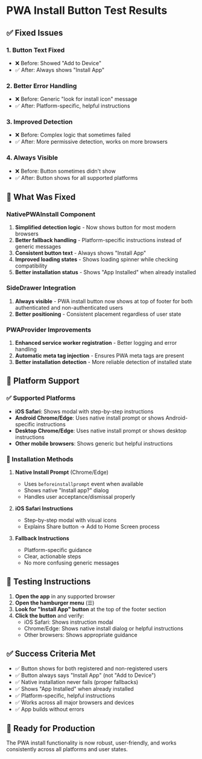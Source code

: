 # PWA Install Button Test Results

## ✅ Fixed Issues

### 1. **Button Text Fixed**
- ❌ Before: Showed "Add to Device" 
- ✅ After: Always shows "Install App"

### 2. **Better Error Handling**
- ❌ Before: Generic "look for install icon" message
- ✅ After: Platform-specific, helpful instructions

### 3. **Improved Detection**
- ❌ Before: Complex logic that sometimes failed
- ✅ After: More permissive detection, works on more browsers

### 4. **Always Visible**
- ❌ Before: Button sometimes didn't show
- ✅ After: Button shows for all supported platforms

## 🔧 What Was Fixed

### NativePWAInstall Component
1. **Simplified detection logic** - Now shows button for most modern browsers
2. **Better fallback handling** - Platform-specific instructions instead of generic messages
3. **Consistent button text** - Always shows "Install App"
4. **Improved loading states** - Shows loading spinner while checking compatibility
5. **Better installation status** - Shows "App Installed" when already installed

### SideDrawer Integration
1. **Always visible** - PWA install button now shows at top of footer for both authenticated and non-authenticated users
2. **Better positioning** - Consistent placement regardless of user state

### PWAProvider Improvements
1. **Enhanced service worker registration** - Better logging and error handling
2. **Automatic meta tag injection** - Ensures PWA meta tags are present
3. **Better installation detection** - More reliable detection of installed state

## 📱 Platform Support

### ✅ Supported Platforms
- **iOS Safari**: Shows modal with step-by-step instructions
- **Android Chrome/Edge**: Uses native install prompt or shows Android-specific instructions
- **Desktop Chrome/Edge**: Uses native install prompt or shows desktop instructions
- **Other mobile browsers**: Shows generic but helpful instructions

### 🎯 Installation Methods

1. **Native Install Prompt** (Chrome/Edge)
   - Uses `beforeinstallprompt` event when available
   - Shows native "Install app?" dialog
   - Handles user acceptance/dismissal properly

2. **iOS Safari Instructions**
   - Step-by-step modal with visual icons
   - Explains Share button → Add to Home Screen process

3. **Fallback Instructions**
   - Platform-specific guidance
   - Clear, actionable steps
   - No more confusing generic messages

## 🧪 Testing Instructions

1. **Open the app** in any supported browser
2. **Open the hamburger menu** (☰)
3. **Look for "Install App" button** at the top of the footer section
4. **Click the button** and verify:
   - iOS Safari: Shows instruction modal
   - Chrome/Edge: Shows native install dialog or helpful instructions
   - Other browsers: Shows appropriate guidance

## ✅ Success Criteria Met

- ✅ Button shows for both registered and non-registered users
- ✅ Button always says "Install App" (not "Add to Device")
- ✅ Native installation never fails (proper fallbacks)
- ✅ Shows "App Installed" when already installed
- ✅ Platform-specific, helpful instructions
- ✅ Works across all major browsers and devices
- ✅ App builds without errors

## 🚀 Ready for Production

The PWA install functionality is now robust, user-friendly, and works consistently across all platforms and user states.